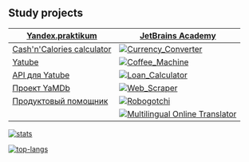 ## Study projects
<!---
<table>
  <th><a href="https://praktikum.yandex.ru/profile/backend-developer/">Yandex.praktikum</a></th>
  <th><a href="https://hyperskill.org/profile/9442596">JetBrains Academy</a></th>
  <tr>
    <td>sdsda</td>
    <td>sdsda</td>
  </tr>
</table>
--->

[**Yandex.praktikum**](https://praktikum.yandex.ru/profile/backend-developer/) | [**JetBrains Academy**](https://hyperskill.org/profile/9442596)
--- | --- 
[Cash'n'Calories calculator](https://github.com/khmaker/hw_python_oop) | [![Currency_Converter](https://img.shields.io/badge/Currency_Converter-easy-brightgreen)](https://github.com/khmaker/Currency_Converter)
[Yatube](https://github.com/khmaker/hw05_final) | [![Coffee_Machine](https://img.shields.io/badge/Coffee_Machine-easy-brightgreen)](https://github.com/khmaker/Coffee_Machine)
[API для Yatube](https://github.com/khmaker/api_final_yatube) | [![Loan_Calculator](https://img.shields.io/badge/Loan_Calculator-easy-brightgreen)](https://github.com/khmaker/Loan_Calculator)
[Проект YaMDb](https://github.com/khmaker/infra_sp2) | [![Web_Scraper](https://img.shields.io/badge/Web_Scraper-medium-yellow)](https://github.com/khmaker/Web_Scraper)
[Продуктовый помощник](https://github.com/khmaker/foodgram-project) | [![Robogotchi](https://img.shields.io/badge/Robogotchi-medium-yellow)](https://github.com/khmaker/Robogotchi)
&nbsp; | [![Multilingual Online Translator](https://img.shields.io/badge/Multilingual_Online_Translator-hard-orange)](https://github.com/khmaker/Multilingual_Online_Translator)

[![stats](https://github-readme-stats.vercel.app/api?username=khmaker&show_icons=true&count_private=true&theme=dark&hide_title=true)](https://github.com/anuraghazra/github-readme-stats)

[![top-langs](https://github-readme-stats.vercel.app/api/top-langs/?username=khmaker&theme=dark&layout=compact&hide_title=true&card_width=445)](https://github.com/anuraghazra/github-readme-stats)
